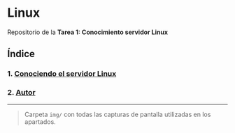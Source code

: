 # Linux

Repositorio de la **Tarea 1: Conocimiento servidor Linux**

## Índice

### 1. [Conociendo el servidor Linux](1_conociendo_el_servidor.md)  

### 2. [Autor](2_autor.md)

---

> Carpeta `img/` con todas las capturas de pantalla utilizadas en los apartados.
